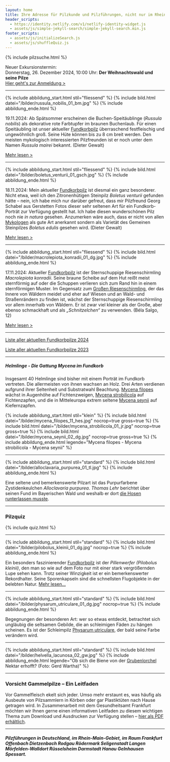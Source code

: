 ```yaml
---
layout: home
title: Ihre Adresse für Pilzkunde und Pilzführungen, nicht nur im Rhein-Main-Gebiet
header_scripts:
  - https://identity.netlify.com/v1/netlify-identity-widget.js
  - assets/js/simple-jekyll-search/simple-jekyll-search.min.js
footer_scripts:
  - assets/js/initializeSearch.js
  - assets/js/shuffleQuiz.js
---
```

{% include pilzsuche.html %}

Neuer Exkursionstermin:\
Donnerstag, 26. Dezember 2024, 10:00 Uhr: **Der Weihnachtswald und seine Pilze**\
[Hier geht's zur Anmeldung >](/termine)

- - -

{% include abbildung_start.html stil="fliessend" %}
{% include bild.html datei="/bilder/russula_nobilis_01_bm.jpg" %}
{% include abbildung_ende.html %}

19.11.2024: Ab Spätsommer erscheinen die Buchen-Speitäublinge (*Russula nobilis*) als dekorative rote Farbtupfer im braunen Buchenlaub. Für einen Speitäubling ist unser aktueller [Fundkorbpilz](AA "Glossar-") überraschend festfleischig und ungewöhnlich groß. Seine Hüte können bis zu 8 cm breit werden. Den meisten mykologisch interessierten Pilzfreunden ist er noch unter dem Namen *Russula mairei* bekannt. (Dieter Gewalt)

[Mehr lesen >](/pilze/russula-nobilis-buchen-speitäubling)

<div style="clear:  both"></div>

- - -

{% include abbildung_start.html stil="fliessend" %}
{% include bild.html datei="/bilder/boletus_venturii_01_gsch.jpg" %}
{% include abbildung_ende.html %}

18.11.2024: Mein aktueller [Fundkorbpilz](AA "Glossar-") ist diesmal ein ganz besonderer. Nicht etwa, weil ich den Zitronenhütigen Steinpilz *Boletus venturii* gefunden hätte – nein, ich habe mich nur darüber gefreut, dass mir Pilzfreund Georg Schabel aus Gerstetten Fotos dieser sehr seltenen Art für ein Fundkorb-Porträt zur Verfügung gestellt hat. Ich habe diesen wunderschönen Pilz noch nie *in natura* gesehen. Anzumerken wäre auch, dass er nicht von allen [Mykologen](Mykologie "Glossar") als gute Art anerkannt sondern als Varietät des Gemeinen Steinpilzes *Boletus edulis* gesehen wird. (Dieter Gewalt)

[Mehr lesen >](/pilze/boletus-venturii-zitronenhütiger-steinpilz)

<div style="clear:  both"></div>

- - -

{% include abbildung_start.html stil="fliessend" %}
{% include bild.html datei="/bilder/macrolepiota_konradii_01_dg.jpg" %}
{% include abbildung_ende.html %}

17.11.2024: Aktueller [Fundkorbpilz](AA "Glossar-") ist der Sternschuppige Riesenschirmling *Macrolepiota konradii*. Seine braune Scheibe auf dem Hut reißt meist sternförmig auf oder die Schuppen verlieren sich zum Rand hin in einem sternförmigen Muster. Im Gegensatz zum [Großen Riesenschirmling](/pilze/macrolepiota-procera-großer-riesenschirmling-parasol), der das Innere von Wäldern meidet und eher auf Wiesen und an Wald- und Straßenrändern zu finden ist, wächst der Sternschuppige Riesenschirmling vor allem innerhalb von Wäldern. Er ist zwar viel kleiner als der Große, aber ebenso schmackhaft und als *„Schnitzelchen“* zu verwenden. (Béla Salgo, 12)

[Mehr lesen >](/pilze/macrolepiota-konradii-sternschuppiger-riesenschirmling)

<div style="clear:  both"></div>

- - -

[Liste aller aktuellen Fundkorbpilze 2024](/artikel/liste-aller-aktuellen-fundkorbpilze-2024.html)

[Liste aller aktuellen Fundkorbpilze 2023](/artikel/liste-aller-aktuellen-fundkorbpilze-2023.html)

- - -

##### Helmlinge - Die Gattung *Mycena* im Fundkorb

Insgesamt 40 Helmlinge sind bisher mit einem Porträt im Fundkorb vertreten. Die allermeisten von ihnen wachsen an Holz. Drei Arten verdienen aufgrund ihrer Seltenheit und Substratwahl Beachtung. [Mycena filopes](/pilze/mycena-filopes-zerbrechlicher-fadenhelmling) wächst in Augenhöhe auf Fichtenzweigen, [Mycena strobilicola](/pilze/mycena-strobilicola-fichtenzapfenhelmling) auf Fichtenzapfen, und die in Mitteleuropa extrem seltene [Mycena seynii](/pilze/mycena-seynii-mediterraner-kiefernzapfenhelmling) auf Kiefernzapfen.

{% include abbildung_start.html stil="klein" %}
{% include bild.html datei="/bilder/mycena_filopes_11_hes.jpg" nocrop=true gross=true %}
{% include bild.html datei="/bilder/mycena_strobilicola_01_jr.jpg" nocrop=true gross=true %}
{% include bild.html datei="/bilder/mycena_seynii_02_dg.jpg" nocrop=true gross=true %}
{% include abbildung_ende.html legende="Mycena filopes - Mycena strobilicola - Mycena seynii" %}

- - -

{% include abbildung_start.html stil="standard" %}
{% include bild.html datei="/bilder/alloclavaria_purpurea_01_tl.jpg" %}
{% include abbildung_ende.html %}

Eine seltene und bemerkenswerte Pilzart ist das Purpurfarbene Zystidenkeulchen *Alloclavaria purpurea*. *Thomas Lehr* berichtet über seinen Fund im Bayerischen Wald und weshalb er dort [die Hosen runterlassen musste](/pilze/alloclavaria-purpurea-purpurfarbenes-zystidenkeulchen).

- - -

### Pilzquiz

{% include quiz.html %}

- - -

{% include abbildung_start.html stil="standard" %}
{% include bild.html datei="/bilder/pilobolus_kleinii_01_dg.jpg" nocrop=true %}
{% include abbildung_ende.html %}

Ein besonders faszinierender [Fundkorbpilz](AA "Glossar-") ist der *Pillenwerfer (Pilobolus kleinii)*, den man so wie auf dem Foto nur mit einer stark vergrößernden Lupe sehen kann. Trotz seiner Winzigkeit ist er ein bemerkenswerter Rekordhalter. Seine Sporenkapseln sind die schnellsten Flugobjekte in der belebten Natur. [Mehr lesen...](/pilze/pilobolus-kleinii-pillenwerfer)

- - -

{% include abbildung_start.html stil="standard" %}
{% include bild.html datei="/bilder/physarum_utriculare_01_dg.jpg" nocrop=true %}
{% include abbildung_ende.html %}

Begegnungen der besonderen Art: wer so etwas entdeckt, betrachtet sich ungläubig die seltsamen Gebilde, die an schleimigen Fäden zu hängen scheinen. Es ist der Schleimpilz [Physarum utriculare](/pilze/physarum-utriculare-fadenfruchtschleimpilz), der bald seine Farbe verändern wird.

- - -

{% include abbildung_start.html stil="standard" %}
{% include bild.html datei="/bilder/helvella_lacunosa_02_gw.jpg" %}
{% include abbildung_ende.html legende="Ob sich die Biene von der <a href='/pilze/helvella-lacunosa-grubenlorchel'>Grubenlorchel</a> Nektar erhofft?  (Foto: Gerd Wartha)" %}

- - -

### Vorsicht Gammelpilze – Ein Leitfaden

Vor Gammelfleisch ekelt sich jeder. Umso mehr erstaunt es, was häufig als Ausbeute von Pilzsammlern in Körben oder gar Plastiktüten nach Hause getragen wird. In Zusammenarbeit mit dem Gesundheitsamt Frankfurt möchten wir Ihnen gerne einen informativen Leitfaden zu diesem wichtigen Thema zum Download und Ausdrucken zur Verfügung stellen – [hier als PDF erhältlich](/assets/docs/Fundkorb.de-Gammelpilze.pdf).

- - -

##### Pilzführungen in Deutschland, im Rhein-Main-Gebiet, im Raum Frankfurt Offenbach Dietzenbach Rodgau Rödermark Seligenstadt Langen Mörfelden-Walldort Rüsselsheim Darmstadt Hanau Gelnhausen Spessart.